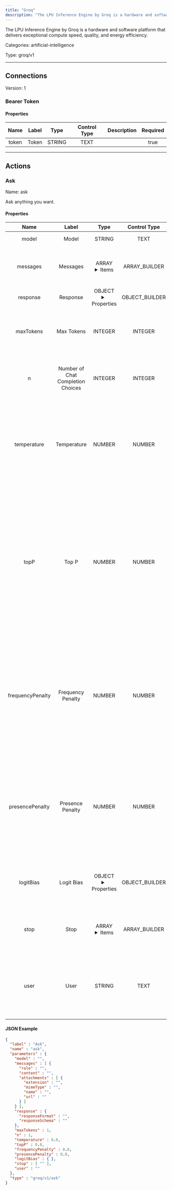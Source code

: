 ```yaml
---
title: "Groq"
description: "The LPU Inference Engine by Groq is a hardware and software platform that delivers exceptional compute speed, quality, and energy efficiency."
---
```


The LPU Inference Engine by Groq is a hardware and software platform that delivers exceptional compute speed, quality, and energy efficiency.


Categories: artificial-intelligence


Type: groq/v1

<hr />



## Connections

Version: 1


### Bearer Token

#### Properties

|      Name       |      Label     |     Type     |    Control Type     |     Description     | Required |
|:---------------:|:--------------:|:------------:|:-------------------:|:-------------------:|:--------:|
| token | Token | STRING | TEXT |  | true |





<hr />



## Actions


### Ask
Name: ask

Ask anything you want.

#### Properties

|      Name       |      Label     |     Type     |    Control Type     |     Description     | Required |
|:---------------:|:--------------:|:------------:|:-------------------:|:-------------------:|:--------:|
| model | Model | STRING | TEXT | ID of the model to use. | true |
| messages | Messages | ARRAY <details> <summary> Items </summary> [{STRING\(role), STRING\(content), [FILE_ENTRY]\(attachments)}] </details> | ARRAY_BUILDER | A list of messages comprising the conversation so far. | true |
| response | Response | OBJECT <details> <summary> Properties </summary> {STRING\(responseFormat), STRING\(responseSchema)} </details> | OBJECT_BUILDER | The response from the API. | false |
| maxTokens | Max Tokens | INTEGER | INTEGER | The maximum number of tokens to generate in the chat completion. | null |
| n | Number of Chat Completion Choices | INTEGER | INTEGER | How many chat completion choices to generate for each input message. | null |
| temperature | Temperature | NUMBER | NUMBER | Controls randomness:  Higher values will make the output more random, while lower values like will make it more focused and deterministic. | null |
| topP | Top P | NUMBER | NUMBER | An alternative to sampling with temperature, called nucleus sampling,  where the model considers the results of the tokens with top_p probability mass. So 0.1 means only the tokens comprising the top 10% probability mass are considered. | null |
| frequencyPenalty | Frequency Penalty | NUMBER | NUMBER | Number between -2.0 and 2.0. Positive values penalize new tokens based on their existing frequency in the text so far, decreasing the model's likelihood to repeat the same line verbatim. | null |
| presencePenalty | Presence Penalty | NUMBER | NUMBER | Number between -2.0 and 2.0. Positive values penalize new tokens based on whether they appear in the text so far, increasing the model's likelihood to talk about new topics. | null |
| logitBias | Logit Bias | OBJECT <details> <summary> Properties </summary> {} </details> | OBJECT_BUILDER | Modify the likelihood of specified tokens appearing in the completion. | null |
| stop | Stop | ARRAY <details> <summary> Items </summary> [STRING] </details> | ARRAY_BUILDER | Up to 4 sequences where the API will stop generating further tokens. | null |
| user | User | STRING | TEXT | A unique identifier representing your end-user, which can help admins to monitor and detect abuse. | false |


#### JSON Example
```json
{
  "label" : "Ask",
  "name" : "ask",
  "parameters" : {
    "model" : "",
    "messages" : [ {
      "role" : "",
      "content" : "",
      "attachments" : [ {
        "extension" : "",
        "mimeType" : "",
        "name" : "",
        "url" : ""
      } ]
    } ],
    "response" : {
      "responseFormat" : "",
      "responseSchema" : ""
    },
    "maxTokens" : 1,
    "n" : 1,
    "temperature" : 0.0,
    "topP" : 0.0,
    "frequencyPenalty" : 0.0,
    "presencePenalty" : 0.0,
    "logitBias" : { },
    "stop" : [ "" ],
    "user" : ""
  },
  "type" : "groq/v1/ask"
}
```




